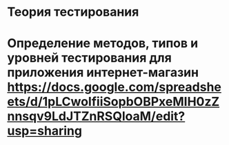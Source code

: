 # Теория тестирования
# Определение методов, типов и уровней тестирования для приложения интернет-магазин https://docs.google.com/spreadsheets/d/1pLCwoIfiiSopbOBPxeMIH0zZnnsqv9LdJTZnRSQloaM/edit?usp=sharing

